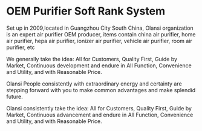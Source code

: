 # OEM Purifier Soft Rank System 

Set up in 2009,located in Guangzhou City South China, Olansi organization is an expert air purifier OEM producer, items contain china air purifier, home air purifier, hepa air purifier, ionizer air purifier, vehicle air purifier, room air purifier, etc 

We generally take the idea: All for Customers, Quality First, Guide by Market, Continuous development and endure in All Function, Convenience and Utility, and with Reasonable Price. 

Olansi People consistently with extraordinary energy and certainty are stepping forward with you to make common advantages and make splendid future. 

Olansi consistently take the idea: All for Customers, Quality First, Guide by Market, Continuous advancement and endure in All Function, Convenience and Utility, and with Reasonable Price.
